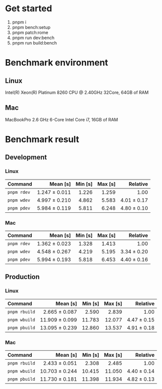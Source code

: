 # Get started
1. pnpm i 
2. pnpm bench:setup
3. pnpm patch:rome 
4. pnpm run dev:bench
5. pnpm run build:bench





<!---benchStart-->
# Benchmark environment

## Linux
Intel(R) Xeon(R) Platinum 8260 CPU @ 2.40GHz 32Core, 64GB of RAM
## Mac
MacBookPro 2.6 GHz 6-Core Intel Core i7, 16GB of RAM

# Benchmark result

## Development 

### Linux 
| Command | Mean [s] | Min [s] | Max [s] | Relative |
|:---|---:|---:|---:|---:|
| `pnpm rdev` | 1.247 ± 0.011 | 1.226 | 1.259 | 1.00 |
| `pnpm wdev` | 4.997 ± 0.210 | 4.862 | 5.583 | 4.01 ± 0.17 |
| `pnpm pdev` | 5.984 ± 0.119 | 5.811 | 6.248 | 4.80 ± 0.10 |


### Mac
| Command | Mean [s] | Min [s] | Max [s] | Relative |
|:---|---:|---:|---:|---:|
| `pnpm rdev` | 1.362 ± 0.023 | 1.328 | 1.413 | 1.00 |
| `pnpm wdev` | 4.548 ± 0.267 | 4.219 | 5.195 | 3.34 ± 0.20 |
| `pnpm pdev` | 5.994 ± 0.193 | 5.818 | 6.453 | 4.40 ± 0.16 |


## Production

### Linux 
| Command | Mean [s] | Min [s] | Max [s] | Relative |
|:---|---:|---:|---:|---:|
| `pnpm rbuild` | 2.665 ± 0.087 | 2.590 | 2.839 | 1.00 |
| `pnpm wbuild` | 11.909 ± 0.099 | 11.783 | 12.077 | 4.47 ± 0.15 |
| `pnpm pbuild` | 13.095 ± 0.239 | 12.860 | 13.537 | 4.91 ± 0.18 |


### Mac
| Command | Mean [s] | Min [s] | Max [s] | Relative |
|:---|---:|---:|---:|---:|
| `pnpm rbuild` | 2.433 ± 0.051 | 2.308 | 2.485 | 1.00 |
| `pnpm wbuild` | 10.703 ± 0.244 | 10.415 | 11.050 | 4.40 ± 0.14 |
| `pnpm pbuild` | 11.730 ± 0.181 | 11.398 | 11.934 | 4.82 ± 0.13 |

<!---benchEnd-->
	
	
	
	
	
	